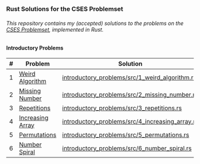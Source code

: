 ### Rust Solutions for the CSES Problemset

###### This repository contains my (accepted) solutions to the problems on the [CSES Problemset](https://cses.fi), implemented in Rust.

#### Introductory Problems

| # | Problem | Solution |
|---|---|---|
| 1 | [Weird Algorithm](https://cses.fi/problemset/task/1068) | [introductory_problems/src/1_weird_algorithm.rs](./introductory_problems/src/1_weird_algorithm.rs) |
| 2 | [Missing Number](https://cses.fi/problemset/task/1083) | [introductory_problems/src/2_missing_number.rs](./introductory_problems/src/2_missing_number.rs) |
| 3 | [Repetitions](https://cses.fi/problemset/task/1069) | [introductory_problems/src/3_repetitions.rs](./introductory_problems/src/3_repetitions.rs) |
| 4 | [Increasing Array](https://cses.fi/problemset/task/1094) | [introductory_problems/src/4_increasing_array.rs](./introductory_problems/src/4_increasing_array.rs) |
| 5 | [Permutations](https://cses.fi/problemset/task/1070) | [introductory_problems/src/5_permutations.rs](./introductory_problems/src/5_permutations.rs) |
| 6 | [Number Spiral](https://cses.fi/problemset/task/1071) | [introductory_problems/src/6_number_spiral.rs](./introductory_problems/src/6_number_spiral.rs) |